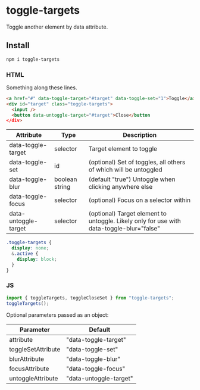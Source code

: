 # toggle-targets

Toggle another element by data attribute.

## Install

```bash
npm i toggle-targets
```

### HTML

Something along these lines.

```html
<a href="#" data-toggle-target="#target" data-toggle-set="1">Toggle</a>
<div id="target" class="toggle-targets">
  <input />
  <button data-untoggle-target="#target">Close</button
</div>
```

| Attribute            | Type           | Description                                                                              |
| -------------------- | -------------- | ---------------------------------------------------------------------------------------- |
| data-toggle-target   | selector       | Target element to toggle                                                                 |
| data-toggle-set      | id             | (optional) Set of toggles, all others of which will be untoggled                         |
| data-toggle-blur     | boolean string | (default "true") Untoggle when clicking anywhere else                                    |
| data-toggle-focus    | selector       | (optional) Focus on a selector within                                                    |
| data-untoggle-target | selector       | (optional) Target element to untoggle. Likely only for use with data-toggle-blur="false" |

```scss
.toggle-targets {
  display: none;
  &.active {
    display: block;
  }
}
```

### JS

```js
import { toggleTargets, toggleCloseSet } from "toggle-targets";
toggleTargets();
```

Optional parameters passed as an object:

| Parameter          | Default                |
| ------------------ | ---------------------- |
| attribute          | "data-toggle-target"   |
| toggleSetAttribute | "data-toggle-set"      |
| blurAttribute      | "data-toggle-blur"     |
| focusAttribute     | "data-toggle-focus"    |
| untoggleAttribute  | "data-untoggle-target" |
